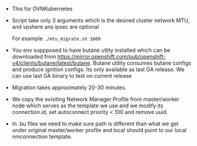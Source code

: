- This for OVNKubernetes

- Script take only 3 arguments which is the desired cluster network MTU, and vpshere ans ipsec are optional

  For example
  ```./mtu_migrate.sh 1600```
  
 - You env suppposed to have butane utlity installed which can be downloaded from https://mirror.openshift.com/pub/openshift-v4/clients/butane/latest/butane. Butane utility consumes butane configs and produce ignition configs. Its only available as last GA release. We can use last GA binary to test on current release
 
 - Migration takes approximately 20-30 minutes.
 
 - We copy the exisiting Network Manager Profile from master/worker node which serves as the template we use and we modify its connection.id, set autoconnect priority < 100 and remove uuid.
   
 - In .bu files we need to make sure path is different than what we get under original master/worker profile and local should point to our local nmconnection template.
